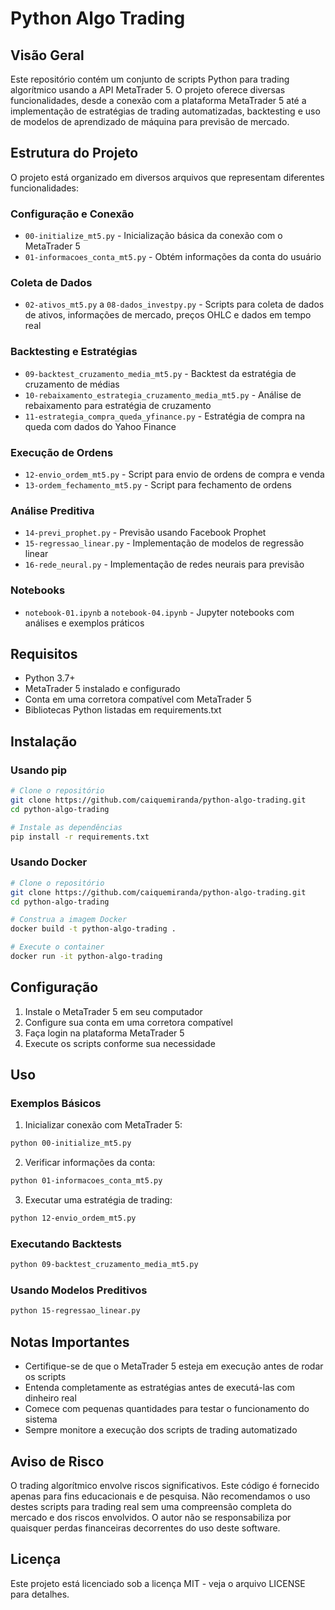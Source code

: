 # Python Algo Trading

## Visão Geral
Este repositório contém um conjunto de scripts Python para trading algorítmico usando a API MetaTrader 5. O projeto oferece diversas funcionalidades, desde a conexão com a plataforma MetaTrader 5 até a implementação de estratégias de trading automatizadas, backtesting e uso de modelos de aprendizado de máquina para previsão de mercado.

## Estrutura do Projeto
O projeto está organizado em diversos arquivos que representam diferentes funcionalidades:

### Configuração e Conexão
- `00-initialize_mt5.py` - Inicialização básica da conexão com o MetaTrader 5
- `01-informacoes_conta_mt5.py` - Obtém informações da conta do usuário

### Coleta de Dados
- `02-ativos_mt5.py` a `08-dados_investpy.py` - Scripts para coleta de dados de ativos, informações de mercado, preços OHLC e dados em tempo real

### Backtesting e Estratégias
- `09-backtest_cruzamento_media_mt5.py` - Backtest da estratégia de cruzamento de médias
- `10-rebaixamento_estrategia_cruzamento_media_mt5.py` - Análise de rebaixamento para estratégia de cruzamento
- `11-estrategia_compra_queda_yfinance.py` - Estratégia de compra na queda com dados do Yahoo Finance

### Execução de Ordens
- `12-envio_ordem_mt5.py` - Script para envio de ordens de compra e venda
- `13-ordem_fechamento_mt5.py` - Script para fechamento de ordens

### Análise Preditiva
- `14-previ_prophet.py` - Previsão usando Facebook Prophet
- `15-regressao_linear.py` - Implementação de modelos de regressão linear
- `16-rede_neural.py` - Implementação de redes neurais para previsão

### Notebooks
- `notebook-01.ipynb` a `notebook-04.ipynb` - Jupyter notebooks com análises e exemplos práticos

## Requisitos
- Python 3.7+
- MetaTrader 5 instalado e configurado
- Conta em uma corretora compatível com MetaTrader 5
- Bibliotecas Python listadas em requirements.txt

## Instalação

### Usando pip
```bash
# Clone o repositório
git clone https://github.com/caiquemiranda/python-algo-trading.git
cd python-algo-trading

# Instale as dependências
pip install -r requirements.txt
```

### Usando Docker
```bash
# Clone o repositório
git clone https://github.com/caiquemiranda/python-algo-trading.git
cd python-algo-trading

# Construa a imagem Docker
docker build -t python-algo-trading .

# Execute o container
docker run -it python-algo-trading
```

## Configuração

1. Instale o MetaTrader 5 em seu computador
2. Configure sua conta em uma corretora compatível
3. Faça login na plataforma MetaTrader 5
4. Execute os scripts conforme sua necessidade

## Uso

### Exemplos Básicos

1. Inicializar conexão com MetaTrader 5:
```bash
python 00-initialize_mt5.py
```

2. Verificar informações da conta:
```bash
python 01-informacoes_conta_mt5.py
```

3. Executar uma estratégia de trading:
```bash
python 12-envio_ordem_mt5.py
```

### Executando Backtests

```bash
python 09-backtest_cruzamento_media_mt5.py
```

### Usando Modelos Preditivos

```bash
python 15-regressao_linear.py
```

## Notas Importantes

- Certifique-se de que o MetaTrader 5 esteja em execução antes de rodar os scripts
- Entenda completamente as estratégias antes de executá-las com dinheiro real
- Comece com pequenas quantidades para testar o funcionamento do sistema
- Sempre monitore a execução dos scripts de trading automatizado

## Aviso de Risco

O trading algorítmico envolve riscos significativos. Este código é fornecido apenas para fins educacionais e de pesquisa. Não recomendamos o uso destes scripts para trading real sem uma compreensão completa do mercado e dos riscos envolvidos. O autor não se responsabiliza por quaisquer perdas financeiras decorrentes do uso deste software.

## Licença
Este projeto está licenciado sob a licença MIT - veja o arquivo LICENSE para detalhes.
